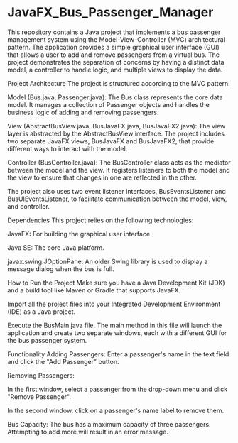 # JavaFX_Bus_Passenger_Manager
This repository contains a Java project that implements a bus passenger management system using the Model-View-Controller (MVC) architectural pattern. The application provides a simple graphical user interface (GUI) that allows a user to add and remove passengers from a virtual bus.  The project demonstrates the separation of concerns by having a distinct data model, a controller to handle logic, and multiple views to display the data.

Project Architecture
The project is structured according to the MVC pattern:

Model (Bus.java, Passenger.java): The Bus class represents the core data model. It manages a collection of Passenger objects and handles the business logic of adding and removing passengers.

View (AbstractBusView.java, BusJavaFX.java, BusJavaFX2.java): The view layer is abstracted by the AbstractBusView interface. The project includes two separate JavaFX views, BusJavaFX and BusJavaFX2, that provide different ways to interact with the model.

Controller (BusController.java): The BusController class acts as the mediator between the model and the view. It registers listeners to both the model and the view to ensure that changes in one are reflected in the other.

The project also uses two event listener interfaces, BusEventsListener and BusUIEventsListener, to facilitate communication between the model, view, and controller.

Dependencies
This project relies on the following technologies:

JavaFX: For building the graphical user interface.

Java SE: The core Java platform.

javax.swing.JOptionPane: An older Swing library is used to display a message dialog when the bus is full.

How to Run the Project
Make sure you have a Java Development Kit (JDK) and a build tool like Maven or Gradle that supports JavaFX.

Import all the project files into your Integrated Development Environment (IDE) as a Java project.

Execute the BusMain.java file. The main method in this file will launch the application and create two separate windows, each with a different GUI for the bus passenger system.

Functionality
Adding Passengers: Enter a passenger's name in the text field and click the "Add Passenger" button.

Removing Passengers:

In the first window, select a passenger from the drop-down menu and click "Remove Passenger".

In the second window, click on a passenger's name label to remove them.

Bus Capacity: The bus has a maximum capacity of three passengers. Attempting to add more will result in an error message.

